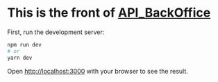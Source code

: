 # This is the front of [API_BackOffice](https://github.com/KylianGERMAIN/API_BackOffice)

First, run the development server:

```bash
npm run dev
# or
yarn dev
```

Open [http://localhost:3000](http://localhost:3000) with your browser to see the result.
